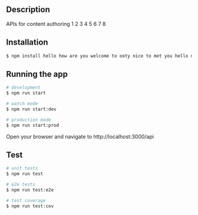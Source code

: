 ## Description

APIs for content authoring 1 2 3 4 5 6 7 8

## Installation

```bash
$ npm install hello how are you welcome to ooty nice to met you hello man
```

## Running the app

```bash
# development
$ npm run start

# watch mode
$ npm run start:dev

# production mode
$ npm run start:prod
```

Open your browser and navigate to http://localhost:3000/api

## Test

```bash
# unit tests
$ npm run test

# e2e tests
$ npm run test:e2e

# test coverage
$ npm run test:cov
```

